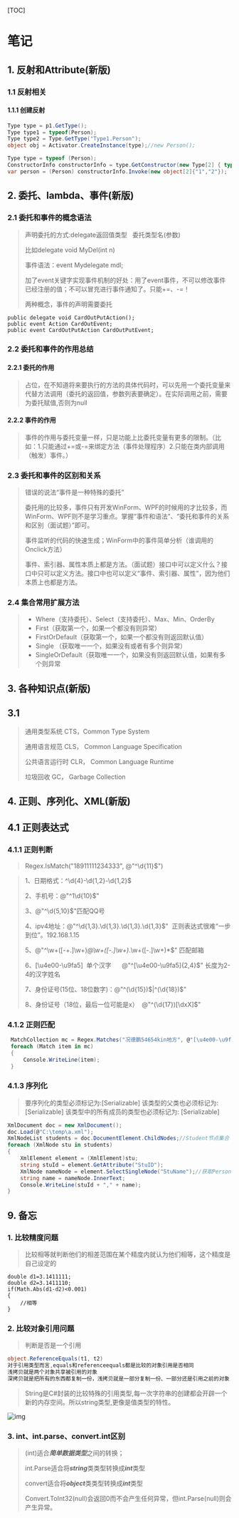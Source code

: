 

[TOC]

# 笔记
## 1. 反射和Attribute(新版)
### 1.1 反射相关

#### 1.1.1 创建反射

```c#
Type type = p1.GetType();
Type type1 = typeof(Person);
Type type2 = Type.GetType("Type1.Person");
object obj = Activator.CreateInstance(type);//new Person();

Type type = typeof (Person);
ConstructorInfo constructorInfo = type.GetConstructor(new Type[2] { typeof(string), typeof(string) });
var person = (Person) constructorInfo.Invoke(new object[2]{"1","2"});
```

## 2. 委托、lambda、事件(新版)

### 2.1 委托和事件的概念语法 

> 声明委托的方式:delegate返回值类型   委托类型名(参数)
>
> 比如delegate void MyDel(int n)
>
> 事件语法：event Mydelegate mdl;
>
> 加了event关键字实现事件机制的好处：用了event事件，不可以修改事件已经注册的值；不可以冒充进行事件通知了。只能+=、-=！
>
> 两种概念，事件的声明需要委托

```
public delegate void CardOutPutAction();
public event Action CardOutEvent;
public event CardOutPutAction CardOutPutEvent;
```

### 2.2 委托和事件的作用总结

#### 2.2.1 委托的作用

> 占位，在不知道将来要执行的方法的具体代码时，可以先用一个委托变量来代替方法调用（委托的返回值，参数列表要确定）。在实际调用之前，需要为委托赋值,否则为null

#### 2.2.2 事件的作用

> 事件的作用与委托变量一样，只是功能上比委托变量有更多的限制。（比如：1.只能通过+=或-=来绑定方法（事件处理程序）2.只能在类内部调用（触发）事件。）

### 2.3 委托和事件的区别和关系

> 错误的说法“事件是一种特殊的委托”
>
> 委托用的比较多，事件只有开发WinForm、WPF的时候用的才比较多，而WinForm、WPF则不是学习重点。掌握“事件和语法”、“委托和事件的关系和区别（面试题）”即可。
>
> 事件监听的代码的快速生成；WinForm中的事件简单分析（谁调用的Onclick方法）
>
> 事件、索引器、属性本质上都是方法。（面试题）接口中可以定义什么？接口中只可以定义方法。接口中也可以定义“事件、索引器、属性”，因为他们本质上也都是方法。
>

### 2.4 集合常用扩展方法

> * Where（支持委托）、Select（支持委托）、Max、Min、OrderBy
> * First（获取第一个，如果一个都没有则异常）
> * FirstOrDefault（获取第一个，如果一个都没有则返回默认值）
> * Single （获取唯一一个，如果没有或者有多个则异常） 
> * SingleOrDefault（获取唯一一个，如果没有则返回默认值，如果有多个则异常



## 3. 各种知识点(新版)

## 3.1 

> 通用类型系统 CTS，Common Type System
>
> 通用语言规范 CLS， Common Language Specification
>
> 公共语言运行时 CLR， Common Language Runtime 
>
> 垃圾回收 GC， Garbage Collection

## 4. 正则、序列化、XML(新版)

## 4.1 正则表达式

### 4.1.1 正则判断

> Regex.IsMatch("18911111234333", @"^\d{11}$")

> 1、日期格式：^\d{4}\-\d{1,2}\-\d{1,2}$
>
> 2、手机号：@"^1\d{10}$"
>
> 3、@"^\d{5,10}$"匹配QQ号
>
> 4、ipv4地址：@"^\d{1,3}\.\d{1,3}\.\d{1,3}\.\d{1,3}$"  正则表达式很难“一步到位”。192.168.1.15   
>
> 5、@"^\w+([-+.]\w+)*@\w+([-.]\w+)*\.\w+([-.]\w+)*$" 匹配邮箱
>
> 6、[\u4e00-\u9fa5]  单个汉字      @"^[\u4e00-\u9fa5]{2,4}$" 长度为2-4的汉字姓名
>
> 7、身份证号(15位、18位数字)：@"^(\d{15})$|^(\d{18})$"
>
> 8、身份证号（18位，最后一位可能是x）  @"^(\d{17})[\dxX]$"

### 4.1.2 正则匹配

``` c#
 MatchCollection mc = Regex.Matches("况德鹏54654kin地方", @"[\u4e00-\u9fa5]");
 foreach (Match item in mc)
 {
     Console.WriteLine(item);
 }
```

### 4.1.3 序列化

> 要序列化的类型必须标记为:[Serializable]
> 该类型的父类也必须标记为: [Serializable]
> 该类型中的所有成员的类型也必须标记为: [Serializable]

```c#
XmlDocument doc = new XmlDocument();
doc.Load(@"C:\temp\a.xml");
XmlNodeList students = doc.DocumentElement.ChildNodes;//Student节点集合
foreach (XmlNode stu in students)
{
    XmlElement element = (XmlElement)stu;
    string stuId = element.GetAttribute("StuID");
    XmlNode nameNode = element.SelectSingleNode("StuName");//获取Person节点的Name节点
    string name = nameNode.InnerText;
    Console.WriteLine(stuId + "," + name);
}
```



## 9. 备忘

### 1. 比较精度问题 

> 比较相等就判断他们的相差范围在某个精度内就认为他们相等，这个精度是自己设定的

```
double d1=3.1411111;
double d2=3.1411110;
if(Math.Abs(d1-d2)<0.001)
{
	//相等
}
```
### 2. 比较对象引用问题 
> 判断是否是一个引用

```c#
object.ReferenceEquals(t1, t2)
对于引用类型而言,equals和referenceequals都是比较的对象引用是否相同
浅拷贝就是两个对象共享被引用的对象
深拷贝就是把所有的东西都复制一份，浅拷贝就是一部分复制一份、一部分还是引用之前的对象
```

> String是C#封装的比较特殊的引用类型,每一次字符串的创建都会开辟一个新的内存空间。所以string类型,更像是值类型的特性。

![img](http://static.rupeng.com/upload/chatimage/20173/14B52ACD87898C5830C793B0DCA89C48.png)



### 3. int、int.parse、convert.int区别

> (int)适合***简单数据类型***之间的转换；
>
> int.Parse适合将***string***类类型转换成***int***类型
>
> convert适合将***object***类类型转换成***int***类型
>
> Convert.ToInt32(null)会返回0而不会产生任何异常，但int.Parse(null)则会产生异常。